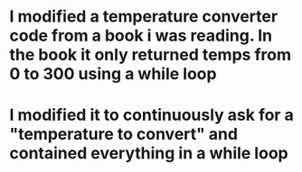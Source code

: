 # I modified a temperature converter code from a book i was reading. In the book it only returned temps from 0 to 300 using a while loop
# I modified it to continuously ask for a "temperature to convert" and contained everything in a while loop
